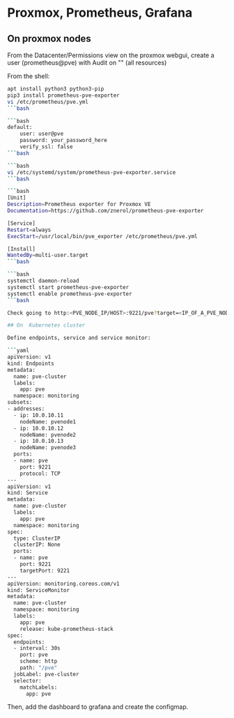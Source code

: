 # Proxmox, Prometheus, Grafana

## On proxmox nodes

From the Datacenter/Permissions view on the proxmox webgui, create a user (prometheus@pve) with Audit on "\" (all resources)

From the shell:

```bash
apt install python3 python3-pip
pip3 install prometheus-pve-exporter
vi /etc/prometheus/pve.yml
```bash

```bash
default:
    user: user@pve
    password: your_password_here
    verify_ssl: false
```bash

```bash
vi /etc/systemd/system/prometheus-pve-exporter.service
```bash

```bash
[Unit]
Description=Prometheus exporter for Proxmox VE
Documentation=https://github.com/znerol/prometheus-pve-exporter

[Service]
Restart=always
ExecStart=/usr/local/bin/pve_exporter /etc/prometheus/pve.yml

[Install]
WantedBy=multi-user.target
```bash

```bash
systemctl daemon-reload
systemctl start prometheus-pve-exporter
systemctl enable prometheus-pve-exporter
```bash

Check going to http:<PVE_NODE_IP/HOST>:9221/pve?target=<IP_OF_A_PVE_NODE>

## On  Kubernetes cluster

Define endpoints, service and service monitor:

```yaml
apiVersion: v1
kind: Endpoints
metadata:
  name: pve-cluster
  labels:
    app: pve
  namespace: monitoring
subsets:
- addresses:
  - ip: 10.0.10.11
    nodeName: pvenode1
  - ip: 10.0.10.12
    nodeName: pvenode2
  - ip: 10.0.10.13
    nodeName: pvenode3
  ports:
  - name: pve
    port: 9221
    protocol: TCP
---
apiVersion: v1
kind: Service
metadata:
  name: pve-cluster
  labels:
    app: pve
  namespace: monitoring
spec:
  type: ClusterIP
  clusterIP: None
  ports:
  - name: pve
    port: 9221
    targetPort: 9221
---
apiVersion: monitoring.coreos.com/v1
kind: ServiceMonitor
metadata:
  name: pve-cluster
  namespace: monitoring
  labels:
    app: pve
    release: kube-prometheus-stack
spec:
  endpoints:
  - interval: 30s
    port: pve
    scheme: http
    path: "/pve"
  jobLabel: pve-cluster
  selector:
    matchLabels:
      app: pve
```

Then, add the dashboard to grafana and create the configmap.
